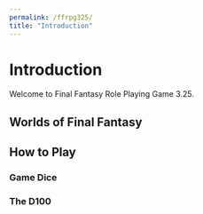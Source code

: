 ```yaml
---
permalink: /ffrpg325/
title: "Introduction"
---
```


# Introduction

Welcome to Final Fantasy Role Playing Game 3.25.

## Worlds of Final Fantasy

## How to Play

### Game Dice

### The D100



